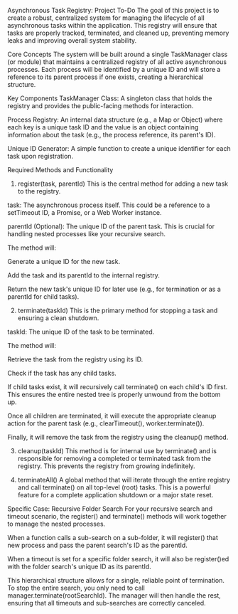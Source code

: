 Asynchronous Task Registry: Project To-Do
The goal of this project is to create a robust, centralized system for managing the lifecycle of all asynchronous tasks within the application. This registry will ensure that tasks are properly tracked, terminated, and cleaned up, preventing memory leaks and improving overall system stability.

Core Concepts
The system will be built around a single TaskManager class (or module) that maintains a centralized registry of all active asynchronous processes. Each process will be identified by a unique ID and will store a reference to its parent process if one exists, creating a hierarchical structure.

Key Components
TaskManager Class: A singleton class that holds the registry and provides the public-facing methods for interaction.

Process Registry: An internal data structure (e.g., a Map or Object) where each key is a unique task ID and the value is an object containing information about the task (e.g., the process reference, its parent's ID).

Unique ID Generator: A simple function to create a unique identifier for each task upon registration.

Required Methods and Functionality
1. register(task, parentId)
This is the central method for adding a new task to the registry.

task: The asynchronous process itself. This could be a reference to a setTimeout ID, a Promise, or a Web Worker instance.

parentId (Optional): The unique ID of the parent task. This is crucial for handling nested processes like your recursive search.

The method will:

Generate a unique ID for the new task.

Add the task and its parentId to the internal registry.

Return the new task's unique ID for later use (e.g., for termination or as a parentId for child tasks).

2. terminate(taskId)
This is the primary method for stopping a task and ensuring a clean shutdown.

taskId: The unique ID of the task to be terminated.

The method will:

Retrieve the task from the registry using its ID.

Check if the task has any child tasks.

If child tasks exist, it will recursively call terminate() on each child's ID first. This ensures the entire nested tree is properly unwound from the bottom up.

Once all children are terminated, it will execute the appropriate cleanup action for the parent task (e.g., clearTimeout(), worker.terminate()).

Finally, it will remove the task from the registry using the cleanup() method.

3. cleanup(taskId)
This method is for internal use by terminate() and is responsible for removing a completed or terminated task from the registry. This prevents the registry from growing indefinitely.

4. terminateAll()
A global method that will iterate through the entire registry and call terminate() on all top-level (root) tasks. This is a powerful feature for a complete application shutdown or a major state reset.

Specific Case: Recursive Folder Search
For your recursive search and timeout scenario, the register() and terminate() methods will work together to manage the nested processes.

When a function calls a sub-search on a sub-folder, it will register() that new process and pass the parent search's ID as the parentId.

When a timeout is set for a specific folder search, it will also be register()ed with the folder search's unique ID as its parentId.

This hierarchical structure allows for a single, reliable point of termination. To stop the entire search, you only need to call manager.terminate(rootSearchId). The manager will then handle the rest, ensuring that all timeouts and sub-searches are correctly canceled.